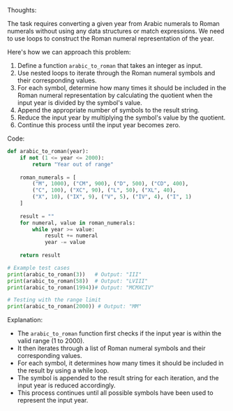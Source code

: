 Thoughts:

The task requires converting a given year from Arabic numerals to Roman numerals without using any data structures or match expressions. We need to use loops to construct the Roman numeral representation of the year.

Here's how we can approach this problem:
1. Define a function `arabic_to_roman` that takes an integer as input.
2. Use nested loops to iterate through the Roman numeral symbols and their corresponding values.
3. For each symbol, determine how many times it should be included in the Roman numeral representation by calculating the quotient when the input year is divided by the symbol's value.
4. Append the appropriate number of symbols to the result string.
5. Reduce the input year by multiplying the symbol's value by the quotient.
6. Continue this process until the input year becomes zero.

Code:
```py
def arabic_to_roman(year):
    if not (1 <= year <= 2000):
        return "Year out of range"
    
    roman_numerals = [
        ("M", 1000), ("CM", 900), ("D", 500), ("CD", 400),
        ("C", 100), ("XC", 90), ("L", 50), ("XL", 40),
        ("X", 10), ("IX", 9), ("V", 5), ("IV", 4), ("I", 1)
    ]
    
    result = ""
    for numeral, value in roman_numerals:
        while year >= value:
            result += numeral
            year -= value
    
    return result

# Example test cases
print(arabic_to_roman(3))   # Output: "III"
print(arabic_to_roman(58))  # Output: "LVIII"
print(arabic_to_roman(1994))# Output: "MCMXCIV"

# Testing with the range limit
print(arabic_to_roman(2000)) # Output: "MM"
```

Explanation:
- The `arabic_to_roman` function first checks if the input year is within the valid range (1 to 2000).
- It then iterates through a list of Roman numeral symbols and their corresponding values.
- For each symbol, it determines how many times it should be included in the result by using a while loop.
- The symbol is appended to the result string for each iteration, and the input year is reduced accordingly.
- This process continues until all possible symbols have been used to represent the input year.
